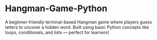 # Hangman-Game-Python
A beginner-friendly terminal-based Hangman game where players guess letters to uncover a hidden word. Built using basic Python concepts like loops, conditionals, and lists — perfect for learners!
